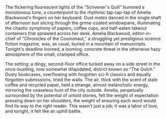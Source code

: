 The flickering fluorescent lights of the "Scrivener's Quill" hummed a monotonous tune, a counterpoint to the rhythmic tap-tap-tap of Amelia Blackwood's fingers on her keyboard.  Dust motes danced in the single shaft of afternoon sun slicing through the grime-coated windowpane, illuminating the chaotic symphony of papers, coffee cups, and half-eaten takeout containers that sprawled across her desk.  Amelia Blackwood, editor-in-chief of "Chronicles of the Cosmonaut," a struggling yet prestigious science fiction magazine, was, as usual, buried in a mountain of manuscripts.  Tonight's deadline loomed, a looming, concrete threat in the otherwise hazy atmosphere of the small, cramped office.  

The setting: a dingy, second-floor office tucked away on a side street in the once-bustling, now somewhat dilapidated, district known as "The Gulch."  Dusty bookcases, overflowing with forgotten sci-fi classics and equally forgotten submissions, lined the walls. The air, thick with the scent of stale coffee and recycled paper, held a strange, almost melancholic energy, mirroring the ceaseless hum of the city outside.  Amelia, perpetually surrounded by the potential of untold stories, felt the weight of expectation pressing down on her shoulders, the weight of ensuring each word would find its way to the right reader. This wasn't just a job; it was a labor of love, and tonight, it felt like an uphill battle.
